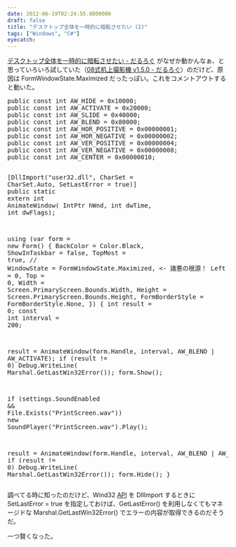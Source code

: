 ```yaml
---
date: 2012-06-19T02:24:55.0000000
draft: false
title: "デスクトップ全体を一時的に暗転させたい (2)"
tags: ["Windows", "C#"]
eyecatch: 
---
```

<p><a href="http://daruyanagi.hatenablog.com/entry/2012/05/27/155731">&#x30C7;&#x30B9;&#x30AF;&#x30C8;&#x30C3;&#x30D7;&#x5168;&#x4F53;&#x3092;&#x4E00;&#x6642;&#x7684;&#x306B;&#x6697;&#x8EE2;&#x3055;&#x305B;&#x305F;&#x3044; - &#x3060;&#x308B;&#x308D;&#x3050;</a> がなぜか動かんなぁ、と思っていろいろ試していた（<a href="http://daruyanagi.hatenablog.com/entry/2012/06/18/202158">08&#x5F0F;&#x673A;&#x4E0A;&#x64AE;&#x5F71;&#x6A5F; v1.5.0 - &#x3060;&#x308B;&#x308D;&#x3050;</a>）のだけど、原因は FormWindowState.Maximized だったっぽい。これをコメントアウトすると動いた。</p>
<pre class="code lang-cs" data-lang="cs" data-unlink><span class="synType">public</span> <span class="synType">const</span> <span class="synType">int</span> AW_HIDE = <span class="synConstant">0x10000</span>;
<span class="synType">public</span> <span class="synType">const</span> <span class="synType">int</span> AW_ACTIVATE = <span class="synConstant">0x20000</span>;
<span class="synType">public</span> <span class="synType">const</span> <span class="synType">int</span> AW_SLIDE = <span class="synConstant">0x40000</span>;
<span class="synType">public</span> <span class="synType">const</span> <span class="synType">int</span> AW_BLEND = <span class="synConstant">0x80000</span>;
<span class="synType">public</span> <span class="synType">const</span> <span class="synType">int</span> AW_HOR_POSITIVE = <span class="synConstant">0x00000001</span>;
<span class="synType">public</span> <span class="synType">const</span> <span class="synType">int</span> AW_HOR_NEGATIVE = <span class="synConstant">0x00000002</span>;
<span class="synType">public</span> <span class="synType">const</span> <span class="synType">int</span> AW_VER_POSITIVE = <span class="synConstant">0x00000004</span>;
<span class="synType">public</span> <span class="synType">const</span> <span class="synType">int</span> AW_VER_NEGATIVE = <span class="synConstant">0x00000008</span>;
<span class="synType">public</span> <span class="synType">const</span> <span class="synType">int</span> AW_CENTER = <span class="synConstant">0x00000010</span>;

[DllImport(<span class="synConstant">&quot;user32.dll&quot;</span>, CharSet = CharSet.Auto, SetLastError = <span class="synConstant">true</span>)]
<span class="synType">public</span> <span class="synType">static</span> <span class="synType">extern</span> <span class="synType">int</span> AnimateWindow(
IntPtr hWnd, <span class="synType">int</span> dwTime, <span class="synType">int</span> dwFlags);

<span class="synStatement">using</span> (var form = <span class="synStatement">new</span> Form()
{
BackColor = Color.Black,
ShowInTaskbar = <span class="synConstant">false</span>,
TopMost = <span class="synConstant">true</span>,
<span class="synComment">// WindowState = FormWindowState.Maximized, &lt;- 諸悪の根源！</span>
Left = <span class="synConstant">0</span>,
Top = <span class="synConstant">0</span>,
Width = Screen.PrimaryScreen.Bounds.Width,
Height = Screen.PrimaryScreen.Bounds.Height,
FormBorderStyle = FormBorderStyle.None,
})
{
<span class="synType">int</span> result = <span class="synConstant">0</span>;
<span class="synType">const</span> <span class="synType">int</span> interval = <span class="synConstant">200</span>;

result = AnimateWindow(form.Handle,
interval, AW_BLEND | AW_ACTIVATE);
<span class="synStatement">if</span> (result != <span class="synConstant">0</span>) Debug.WriteLine(
Marshal.GetLastWin32Error());
form.Show();

<span class="synStatement">if</span> (settings.SoundEnabled &amp;&amp;
File.Exists(<span class="synConstant">&quot;PrintScreen.wav&quot;</span>))
<span class="synStatement">new</span> SoundPlayer(<span class="synConstant">&quot;PrintScreen.wav&quot;</span>).Play();

result = AnimateWindow(form.Handle, interval,
AW_BLEND | AW_HIDE);
<span class="synStatement">if</span> (result != <span class="synConstant">0</span>) Debug.WriteLine(
Marshal.GetLastWin32Error());
form.Hide();
}
</pre><p>調べてる時に知ったのだけど、Wind32 <a class="keyword" href="http://d.hatena.ne.jp/keyword/API">API</a> を DllImport するときに SetLastError = true を指定しておけば、GetLastError() を利用しなくてもマネージドな Marshal.GetLastWin32Error() でエラーの内容が取得できるのだそうだ。</p><p>一つ賢くなった。</p>
